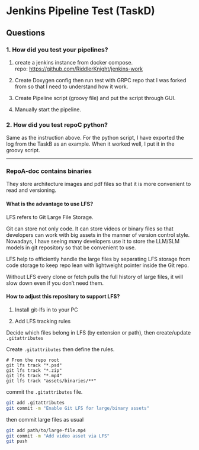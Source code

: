 # Jenkins Pipeline Test (TaskD)

## Questions

### 1. How did you test your pipelines?

1. create a jenkins instance from docker compose.\
   repo: <https://github.com/RiddlerKnight/jenkins-work>

2. Create Doxygen config then run test with GRPC repo that I was forked from so that I need to understand how it work.

3. Create Pipeline script (groovy file) and put the script through GUI.

4. Manually start the pipeline.

### 2. How did you test repoC python?

Same as the instruction above. For the python script, I have exported the log from the TaskB as an example. When it worked well, I put it in the groovy script.

---

### RepoA-doc contains binaries

They store architecture images and pdf files so that it is more convenient to read and versioning.

#### What is the advantage to use LFS?

LFS refers to Git Large File Storage.

Git can store not only code. It can store videos or binary files so that developers can work with big assets in the manner of version control style. \
Nowadays, I have seeing many developers use it to store the LLM/SLM models in git repository so that be convenient to use.

LFS help to efficiently handle the large files by separating LFS storage from code storage to keep repo lean with lightweight pointer inside the Git repo.

Without LFS every clone or fetch pulls the full history of large files, it will slow down even if you don’t need them.

#### How to adjust this repository to support LFS?

1. Install git-lfs in to your PC

2. Add LFS tracking rules

Decide which files belong in LFS (by extension or path), then create/update `.gitattributes`

Create `.gitattributes` then define the rules.

```text
# From the repo root
git lfs track "*.psd"
git lfs track "*.zip"
git lfs track "*.mp4"
git lfs track "assets/binaries/**"
```

commit the `.gitattributes` file.

```bash
git add .gitattributes
git commit -m "Enable Git LFS for large/binary assets"
```

then commit large files as usual

```bash
git add path/to/large-file.mp4
git commit -m "Add video asset via LFS"
git push
```
